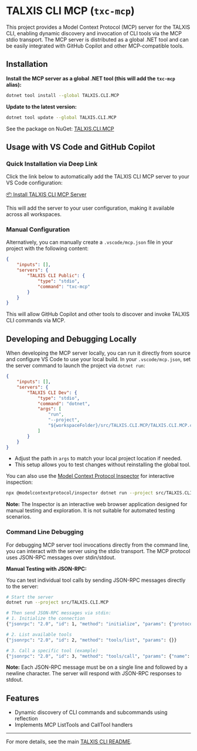 # TALXIS CLI MCP (`txc-mcp`)

This project provides a Model Context Protocol (MCP) server for the TALXIS CLI, enabling dynamic discovery and invocation of CLI tools via the MCP stdio transport. The MCP server is distributed as a global .NET tool and can be easily integrated with GitHub Copilot and other MCP-compatible tools.

## Installation

**Install the MCP server as a global .NET tool (this will add the `txc-mcp` alias):**

```sh
dotnet tool install --global TALXIS.CLI.MCP
```

**Update to the latest version:**

```sh
dotnet tool update --global TALXIS.CLI.MCP
```

See the package on NuGet: [TALXIS.CLI.MCP](https://www.nuget.org/packages/TALXIS.CLI.MCP)

## Usage with VS Code and GitHub Copilot

### Quick Installation via Deep Link

Click the link below to automatically add the TALXIS CLI MCP server to your VS Code configuration:

[📦 Install TALXIS CLI MCP Server](vscode:mcp/install?%7B%22name%22%3A%22TALXIS%20CLI%22%2C%22command%22%3A%22txc-mcp%22%7D)

This will add the server to your user configuration, making it available across all workspaces.

### Manual Configuration

Alternatively, you can manually create a `.vscode/mcp.json` file in your project with the following content:

```json
{
    "inputs": [],
    "servers": {
        "TALXIS CLI Public": {
            "type": "stdio",
            "command": "txc-mcp"
        }
    }
}
```

This will allow GitHub Copilot and other tools to discover and invoke TALXIS CLI commands via MCP.

## Developing and Debugging Locally

When developing the MCP server locally, you can run it directly from source and configure VS Code to use your local build. In your `.vscode/mcp.json`, set the server command to launch the project via `dotnet run`:

```json
{
    "inputs": [],
    "servers": {
        "TALXIS CLI Dev": {
            "type": "stdio",
            "command": "dotnet",
            "args": [
                "run",
                "--project",
                "${workspaceFolder}/src/TALXIS.CLI.MCP/TALXIS.CLI.MCP.csproj"
            ]
        }
    }
}
```

- Adjust the path in `args` to match your local project location if needed.
- This setup allows you to test changes without reinstalling the global tool.

You can also use the [Model Context Protocol Inspector](https://www.npmjs.com/package/@modelcontextprotocol/inspector) for interactive inspection:

```sh
npx @modelcontextprotocol/inspector dotnet run --project src/TALXIS.CLI.MCP
```

**Note:** The Inspector is an interactive web browser application designed for manual testing and exploration. It is not suitable for automated testing scenarios.

### Command Line Debugging

For debugging MCP server tool invocations directly from the command line, you can interact with the server using the stdio transport. The MCP protocol uses JSON-RPC messages over stdin/stdout.

**Manual Testing with JSON-RPC:**

You can test individual tool calls by sending JSON-RPC messages directly to the server:

```sh
# Start the server
dotnet run --project src/TALXIS.CLI.MCP

# Then send JSON-RPC messages via stdin:
# 1. Initialize the connection
{"jsonrpc": "2.0", "id": 1, "method": "initialize", "params": {"protocolVersion": "2025-06-18", "capabilities": {}, "clientInfo": {"name": "test-client", "version": "1.0.0"}}}

# 2. List available tools
{"jsonrpc": "2.0", "id": 2, "method": "tools/list", "params": {}}

# 3. Call a specific tool (example)
{"jsonrpc": "2.0", "id": 3, "method": "tools/call", "params": {"name": "tool-name", "arguments": {}}}
```

**Note:** Each JSON-RPC message must be on a single line and followed by a newline character. The server will respond with JSON-RPC responses to stdout.

## Features
- Dynamic discovery of CLI commands and subcommands using reflection
- Implements MCP ListTools and CallTool handlers

---

For more details, see the main [TALXIS CLI README](../../README.md).